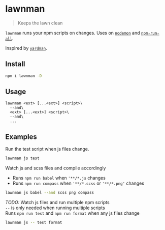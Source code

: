# lawnman

> Keeps the lawn clean

`lawnman` runs your npm scripts on changes.
Uses on [`nodemon`][nodemon] and [`npm-run-all`][npm-run-all].

Inspired by [`yardman`][yardman].

## Install

```sh
npm i lawnman -D
```

## Usage

```
lawnman <ext> [...<ext>] <script>\
  --and\
  <ext> [...<ext>] <script>\
  --and\
  ...
```

## Examples

Run the test script when js files change.
```sh
lawnman js test
```

Watch js and scss files and compile accordingly
- Runs `npm run babel` when `'**/*.js` changes
- Runs `npm run compass` when `'**/*.scss` or `'**/*.png'` changes

```sh
lawnman js babel --and scss png compass
```
_TODO:_
Watch js files and run multiple npm scripts  
`--` is only needed when running multiple scripts  
Runs `npm run test` and `npm run format` when any js files change
```sh
lawnman js -- test format
```


[nodemon]: http://npm.im/nodemon
[npm-run-all]: http://npm.im/npm-run-all
[yardman]: http://npm.im/yardman
